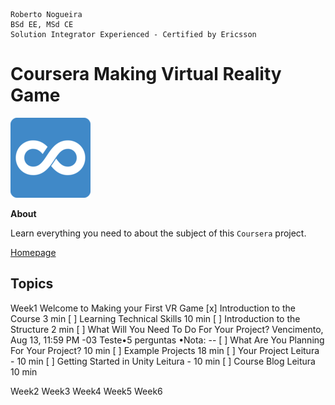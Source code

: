 ```
Roberto Nogueira  
BSd EE, MSd CE
Solution Integrator Experienced - Certified by Ericsson
```
# Coursera Making Virtual Reality Game

![coursera image](images/coursera.png)

**About**

Learn everything you need to about the subject of this `Coursera` project.

[Homepage](https://coursera.com)

## Topics
Week1
Welcome to Making your First VR Game
[x] Introduction to the Course 3 min
[ ] Learning Technical Skills 10 min
[ ] Introduction to the Structure 2 min
[ ] What Will You Need To Do For Your Project?
    Vencimento, Aug 13, 11:59 PM -03
    Teste•5 perguntas
    •Nota: --
[ ] What Are You Planning For Your Project? 10 min
[ ] Example Projects 18 min
[ ] Your Project Leitura - 10 min
[ ] Getting Started in Unity Leitura - 10 min
[ ] Course Blog Leitura 10 min

Week2
Week3
Week4
Week5
Week6

